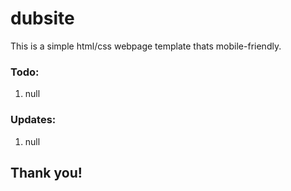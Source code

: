 # dubsite
This is a simple html/css webpage template thats mobile-friendly.
### Todo:
1. null

### Updates:
1. null
## Thank you!


